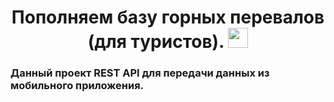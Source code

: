 <h1 align="center"> Пополняем базу горных перевалов (для туристов).
<img src="https://github.com/blackcater/blackcater/raw/main/images/Hi.gif" height="32"/></h1></h1></h1>

<h3>Данный проект REST API для передачи данных из мобильного приложения.</h3>
